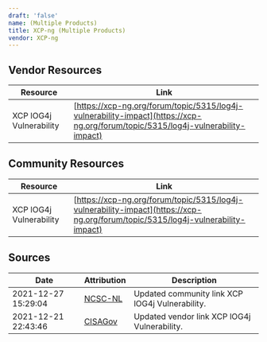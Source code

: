 ```yaml
---
draft: 'false'
name: (Multiple Products)
title: XCP-ng (Multiple Products)
vendor: XCP-ng
---
```


## Vendor Resources
| Resource | Link |
| --- | --- |
| XCP lOG4j Vulnerability | [https://xcp-ng.org/forum/topic/5315/log4j-vulnerability-impact](https://xcp-ng.org/forum/topic/5315/log4j-vulnerability-impact) |

## Community Resources
| Resource | Link |
| --- | --- |
| XCP lOG4j Vulnerability | [https://xcp-ng.org/forum/topic/5315/log4j-vulnerability-impact](https://xcp-ng.org/forum/topic/5315/log4j-vulnerability-impact) |


## Sources
| Date | Attribution | Description |
| --- | --- | --- |
| 2021-12-27 15:29:04 | [NCSC-NL](https://github.com/NCSC-NL/log4shell/blob/main/software/README.md) | Updated community link XCP lOG4j Vulnerability.  |
| 2021-12-21 22:43:46 | [CISAGov](https://raw.githubusercontent.com/cisagov/log4j-affected-db/develop/README.md) | Updated vendor link XCP lOG4j Vulnerability.  |
